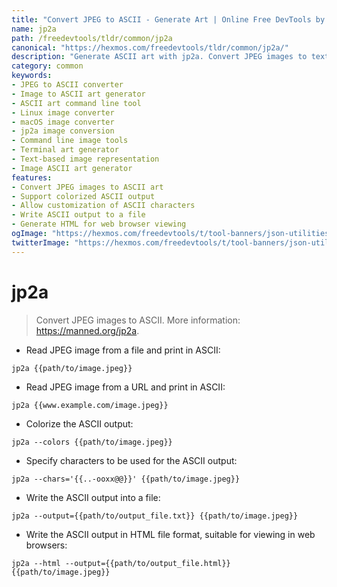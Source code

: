 ```yaml
---
title: "Convert JPEG to ASCII - Generate Art | Online Free DevTools by Hexmos"
name: jp2a
path: /freedevtools/tldr/common/jp2a
canonical: "https://hexmos.com/freedevtools/tldr/common/jp2a/"
description: "Generate ASCII art with jp2a. Convert JPEG images to text-based representations. Free online tool, no registration required. Supports color and custom character sets."
category: common
keywords:
- JPEG to ASCII converter
- Image to ASCII art generator
- ASCII art command line tool
- Linux image converter
- macOS image converter
- jp2a image conversion
- Command line image tools
- Terminal art generator
- Text-based image representation
- Image ASCII art generator
features:
- Convert JPEG images to ASCII art
- Support colorized ASCII output
- Allow customization of ASCII characters
- Write ASCII output to a file
- Generate HTML for web browser viewing
ogImage: "https://hexmos.com/freedevtools/t/tool-banners/json-utilities-banner.png"
twitterImage: "https://hexmos.com/freedevtools/t/tool-banners/json-utilities-banner.png"
---
```


# jp2a

> Convert JPEG images to ASCII.
> More information: <https://manned.org/jp2a>.

- Read JPEG image from a file and print in ASCII:

`jp2a {{path/to/image.jpeg}}`

- Read JPEG image from a URL and print in ASCII:

`jp2a {{www.example.com/image.jpeg}}`

- Colorize the ASCII output:

`jp2a --colors {{path/to/image.jpeg}}`

- Specify characters to be used for the ASCII output:

`jp2a --chars='{{..-ooxx@@}}' {{path/to/image.jpeg}}`

- Write the ASCII output into a file:

`jp2a --output={{path/to/output_file.txt}} {{path/to/image.jpeg}}`

- Write the ASCII output in HTML file format, suitable for viewing in web browsers:

`jp2a --html --output={{path/to/output_file.html}} {{path/to/image.jpeg}}`
